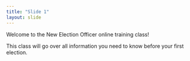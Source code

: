 ```yaml
---
title: "Slide 1"
layout: slide
---
```

Welcome to the New Election Officer online training class!

This class will go over all information you need to know before your first election.